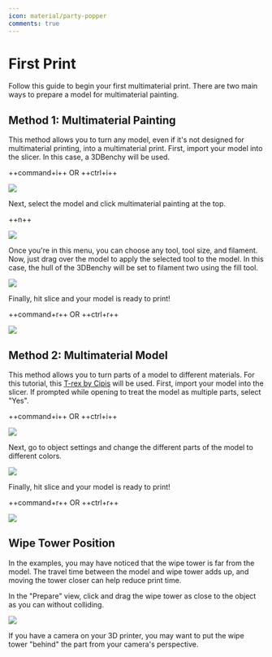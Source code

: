 ```yaml
---
icon: material/party-popper
comments: true
---
```


# First Print

Follow this guide to begin your first multimaterial print. There are two main ways to prepare a model for multimaterial painting. 

## Method 1: Multimaterial Painting

This method allows you to turn any model, even if it's not designed for multimaterial printing, into a multimaterial print. First, import your model into the slicer. In this case, a 3DBenchy will be used.

++command+i++ OR ++ctrl+i++

![](firstprint1.png)

Next, select the model and click multimaterial painting at the top.

++n++

![](firstprint2.png)

Once you're in this menu, you can choose any tool, tool size, and filament. Now, just drag over the model to apply the selected tool to the model. In this case, the hull of the 3DBenchy will be set to filament two using the fill tool.

![](firstprint3.png)

Finally, hit slice and your model is ready to print!

++command+r++ OR ++ctrl+r++

![](firstprint4.png)

## Method 2: Multimaterial Model

This method allows you to turn parts of a model to different materials. For this tutorial, this [T-rex by Cipis](https://www.printables.com/model/5481-t-rex-multi-material) will be used. First, import your model into the slicer. If prompted while opening to treat the model as multiple parts, select "Yes".

++command+i++ OR ++ctrl+i++

![](firstprint5.png)

Next, go to object settings and change the different parts of the model to different colors.

![](firstprint6.png)

Finally, hit slice and your model is ready to print!

++command+r++ OR ++ctrl+r++


![](firstprint7.png)

## Wipe Tower Position

In the examples, you may have noticed that the wipe tower is far from the model. The travel time between the model and wipe tower adds up, and moving the tower closer can help reduce print time.

In the "Prepare" view, click and drag the wipe tower as close to the object as you can without colliding.

![](firstprint8.png)

If you have a camera on your 3D printer, you may want to put the wipe tower "behind" the part from your camera's perspective.